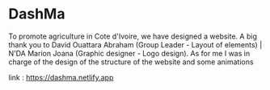 # DashMa
To promote agriculture in Cote d'Ivoire, we have designed a website.  A big thank you to David Ouattara Abraham (Group Leader - Layout of elements) | N'DA Marion Joana (Graphic designer - Logo design). As for me I was in charge of the design of the structure of the website and some animations 

link : https://dashma.netlify.app
